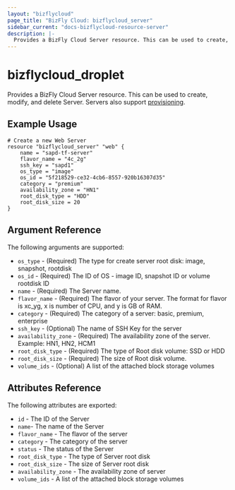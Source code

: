 ```yaml
---
layout: "bizflycloud"
page_title: "BizFly Cloud: bizflycloud_server"
sidebar_current: "docs-bizflycloud-resource-server"
description: |-
  Provides a BizFly Cloud Server resource. This can be used to create, modify, and delete Servers. Servers also support provisioning.
---
```


# bizflycloud\_droplet

Provides a BizFly Cloud Server resource. This can be used to create,
modify, and delete Server. Servers also support
[provisioning](/docs/provisioners/index.html).

## Example Usage

```hcl
# Create a new Web Server
resource "bizflycloud_server" "web" {
    name = "sapd-tf-server"
    flavor_name = "4c_2g"
    ssh_key = "sapd1"
    os_type = "image"
    os_id = "5f218529-ce32-4cb6-8557-920b16307d35"
    category = "premium"
    availability_zone = "HN1"
    root_disk_type = "HDD"
    root_disk_size = 20
}
```

## Argument Reference

The following arguments are supported:

* `os_type` - (Required) The type for create server root disk: image, snapshot, rootdisk
* `os_id` - (Required) The ID of OS - image ID, snapshot ID or volume rootdisk ID 
* `name` - (Required) The Server name.
* `flavor_name` - (Required) The flavor of your server. The format for flavor is xc_yg, x is number of CPU, and y is GB of RAM. 
* `category` - (Required) The category of a server: basic, premium, enterprise
* `ssh_key` - (Optional) The name of SSH Key for the server
* `availability_zone` - (Required) The availability zone of the server. Example: HN1, HN2, HCM1
* `root_disk_type` - (Required) The type of Root disk volume: SSD or HDD
* `root_disk_size` - (Required) The size of Root disk volume.
* `volume_ids` - (Optional) A list of the attached block storage volumes

## Attributes Reference

The following attributes are exported:

* `id` - The ID of the Server
* `name`- The name of the Server
* `flavor_name` - The flavor of the server
* `category` - The category of the server
* `status` - The status of the Server
* `root_disk_type` - The type of Server root disk
* `root_disk_size` - The size of Server root disk
* `availability_zone` - The availability zone of server
* `volume_ids` - A list of the attached block storage volumes
